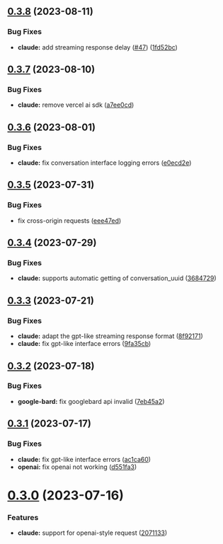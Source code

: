 ## [0.3.8](https://github.com/UNICKCHENG/openai-proxy/compare/v0.3.7...v0.3.8) (2023-08-11)


### Bug Fixes

* **claude:** add streaming response delay  ([#47](https://github.com/UNICKCHENG/openai-proxy/issues/47)) ([1fd52bc](https://github.com/UNICKCHENG/openai-proxy/commit/1fd52bc1768fbf797c1f1fd49c5f2cf4e0c8e0db))

## [0.3.7](https://github.com/UNICKCHENG/openai-proxy/compare/v0.3.6...v0.3.7) (2023-08-10)


### Bug Fixes

* **claude:** remove vercel ai sdk ([a7ee0cd](https://github.com/UNICKCHENG/openai-proxy/commit/a7ee0cd1bae37724d9be4ca6b746c836815f33a1))

## [0.3.6](https://github.com/UNICKCHENG/openai-proxy/compare/v0.3.5...v0.3.6) (2023-08-01)


### Bug Fixes

* **claude:** fix conversation interface logging errors ([e0ecd2e](https://github.com/UNICKCHENG/openai-proxy/commit/e0ecd2eec10a76b324ae3af635e1d03414d71637))

## [0.3.5](https://github.com/UNICKCHENG/openai-proxy/compare/v0.3.4...v0.3.5) (2023-07-31)


### Bug Fixes

* fix cross-origin requests ([eee47ed](https://github.com/UNICKCHENG/openai-proxy/commit/eee47ed70ff3974b9ad90f8bd42cd0992a470a05))

## [0.3.4](https://github.com/UNICKCHENG/openai-proxy/compare/v0.3.3...v0.3.4) (2023-07-29)


### Bug Fixes

* **claude:** supports automatic getting of conversation_uuid ([3684729](https://github.com/UNICKCHENG/openai-proxy/commit/368472943825406be912fdfc56b0eec79a152835))

## [0.3.3](https://github.com/UNICKCHENG/openai-proxy/compare/v0.3.2...v0.3.3) (2023-07-21)


### Bug Fixes

* **claude:** adapt the gpt-like streaming response format ([8f92171](https://github.com/UNICKCHENG/openai-proxy/commit/8f9217155806a4a001396765a900647b9dd6a934))
* **claude:** fix gpt-like interface errors ([9fa35cb](https://github.com/UNICKCHENG/openai-proxy/commit/9fa35cb46044c399492a5a837d667a39c50922a6))

## [0.3.2](https://github.com/UNICKCHENG/openai-proxy/compare/v0.3.1...v0.3.2) (2023-07-18)


### Bug Fixes

* **google-bard:** fix googlebard api invalid ([7eb45a2](https://github.com/UNICKCHENG/openai-proxy/commit/7eb45a231fd16857210c35f4193c95c2f9d1bd70))

## [0.3.1](https://github.com/UNICKCHENG/openai-proxy/compare/v0.3.0...v0.3.1) (2023-07-17)


### Bug Fixes

* **claude:** fix gpt-like interface errors ([ac1ca60](https://github.com/UNICKCHENG/openai-proxy/commit/ac1ca60ad504522e9fff356638026efb9d1e80d8))
* **openai:** fix openai not working ([d551fa3](https://github.com/UNICKCHENG/openai-proxy/commit/d551fa3373d1f5d76a05d7c4ce969a91c76d4253))

# [0.3.0](https://github.com/UNICKCHENG/openai-proxy/compare/v0.2.1...v0.3.0) (2023-07-16)


### Features

* **claude:** support for openai-style request ([2071133](https://github.com/UNICKCHENG/openai-proxy/commit/20711337863e43b58ccac92f0d04f714ac406aca))
